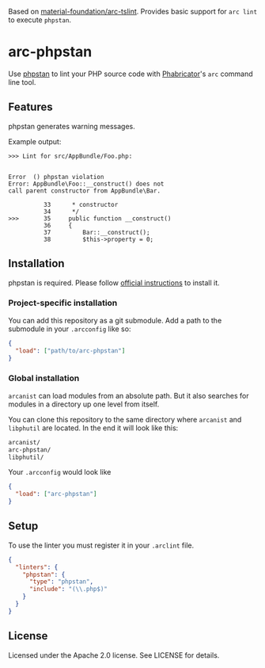 Based on [material-foundation/arc-tslint](https://github.com/material-foundation/arc-tslint). Provides basic support for `arc lint` to execute `phpstan`.

# arc-phpstan

Use [phpstan](https://github.com/phpstan/phpstan) to lint your PHP source code with
[Phabricator](http://phabricator.org)'s `arc` command line tool.

## Features

phpstan generates warning messages.

Example output:
```
>>> Lint for src/AppBundle/Foo.php:


Error  () phpstan violation
Error: AppBundle\Foo::__construct() does not
call parent constructor from AppBundle\Bar.

          33      * constructor
          34      */
>>>       35     public function __construct()
          36     {
          37         Bar::__construct();
          38         $this->property = 0;
```
## Installation

phpstan is required. Please follow [official instructions](https://github.com/phpstan/phpstan#installation) to install it.

### Project-specific installation

You can add this repository as a git submodule. Add a path to the submodule in your `.arcconfig`
like so:

```json
{
  "load": ["path/to/arc-phpstan"]
}
```

### Global installation

`arcanist` can load modules from an absolute path. But it also searches for modules in a directory
up one level from itself.

You can clone this repository to the same directory where `arcanist` and `libphutil` are located.
In the end it will look like this:

```sh
arcanist/
arc-phpstan/
libphutil/
```

Your `.arcconfig` would look like

```json
{
  "load": ["arc-phpstan"]
}
```

## Setup

To use the linter you must register it in your `.arclint` file.

```json
{
  "linters": {
    "phpstan": {
      "type": "phpstan",
      "include": "(\\.php$)"
    }
  }
}
```

## License

Licensed under the Apache 2.0 license. See LICENSE for details.

